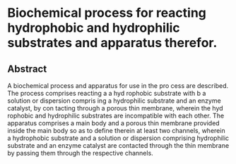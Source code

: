 # Biochemical process for reacting hydrophobic and hydrophilic substrates and apparatus therefor.

## Abstract
A biochemical process and apparatus for use in the pro cess are described. The process comprises reacting a a hyd rophobic substrate with b a solution or dispersion compris ing a hydrophilic substrate and an enzyme catalyst, by con tacting through a porous thin membrane, wherein the hyd rophobic and hydrophilic substrates are incompatible with each other. The apparatus comprises a main body and a porous thin membrane provided inside the main body so as to define therein at least two channels, wherein a hydrophobic substrate and a solution or dispersion comprising hydrophilic substrate and an enzyme catalyst are contacted through the thin membrane by passing them through the respective channels.